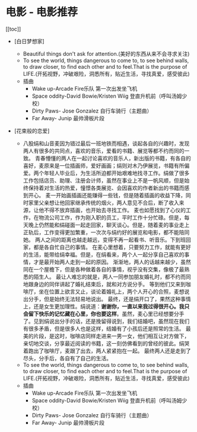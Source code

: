 # 电影 - 电影推荐

[[toc]]

* [白日梦想家]
    * Beautiful things don't ask for attention.(美好的东西从来不会寻求关注)
    * To see the world, things dangerous to come to, to see behind walls, to draw closer, to find each other and to feel.That is the purpose of LIFE.(开拓视野，冲破艰险，洞悉所有，贴近生活，寻找真爱，感受彼此)
    * 插曲
      * Wake up-Arcade Fire乐队 第一次出发坐飞机
      * Space oddity-David Bowie/Kristen Wiig 登直升机前（呼叫汤姆少校）
      * Dirty Paws- Jose Gonzalez 自行车骑行（主题曲）
      * Far Away- Junip 最帅滑板片段

* [花束般的恋爱]
    * 八股绢和山音麦因为错过最后一班地铁而相遇，谈起各自的兴趣时，发现两人有很多的共同点，喜欢的音乐，爱看的书籍、展览等都不约而同的一致。
      青春懵懂的两人在一起讨论喜欢的音乐人，新出版的书籍，有各自的喜好，麦原来是一位插画师，爱好画画；绢则对木乃伊展览，书籍有所偏爱。两个年轻人毕业后，为生活所迫都开始艰难地找寻工作。绢做了很多工作包括店员、助理、注册会计师，虽然在事业上不是一帆风顺，但是始终保持着对生活的热爱，憧憬各类展览、会因喜欢的作者新出的书籍而感到开心。
      麦一开始画插画还能赚得一些钱，但是随着插画的收益下降，同时家里父亲想让他回家继承传统的烟火，两人意见不合后，断了收入来源，让他不得不放弃插画，也开始去寻找工作。
      麦也如愿找到了心仪的工作，在物流公司工作，作为刚入职的员工，平时工作十分忙碌。但是，每天晚上仍然能和绢碰面一起走回家，聊天谈心。但是，随着麦的事业走上正轨后，工作变得更加繁重，一次次与绢约好的展览和电影，都不能陪同她。
      两人之间的距离也越走越远，变得不再一起看书、听音乐。下到班回家，都是各自忙自己的事情。
      在麦心里想着，只要努力工作，就能有更好的生活，能带给绢幸福。但是，在绢看来，两个人一起分享自己喜欢的事情，才是最开始两人走到一起的原因。
      渐渐地，两人的话越来越少，虽然同在一个屋檐下，但是各种做着各自的事情，视乎没有交集，像极了最熟悉的陌生人。
      最让人难忘的就是，两人一同参加朋友婚礼时，都不约而同地跟身边的同伴讲起了婚礼结束后，就和对方说分手。
      等到他们又来到咖啡厅，坐在位置上欲言又止，谈论着婚礼上，两个人开心的合照，麦想说出分手，但是始终无法轻易地说出。
      最终，还是绢开口了，果然这种事情上，还是女生更加理性。绢说道：**谢谢你，一直以来我过得很开心。我只会留下快乐的记忆藏在心里，你也要这样**。虽然，麦心里已经想要分手了。见到绢说出分手的话，还是挽留得说到，我们结婚吧，虽然现在我们有很多矛盾，但是很多人也是这样，结婚有了小孩后还是照常的生活。
      最美的片段，是这时，咖啡店同样走进来一男一女，他们相互让对方做下，亲切地交谈，分享最近阅读的书籍，这一刻仿佛看到的曾经的彼此。绢哭着跑出了咖啡厅，麦跟了出去，两人紧紧抱在一起。
      最终两人还是走到了尽头，分手后，各自有了自己的生活。
    * To see the world, things dangerous to come to, to see behind walls, to draw closer, to find each other and to feel.That is the purpose of LIFE.(开拓视野，冲破艰险，洞悉所有，贴近生活，寻找真爱，感受彼此)
    * 插曲
      * Wake up-Arcade Fire乐队 第一次出发坐飞机
      * Space oddity-David Bowie/Kristen Wiig 登直升机前（呼叫汤姆少校）
      * Dirty Paws- Jose Gonzalez 自行车骑行（主题曲）
      * Far Away- Junip 最帅滑板片段
